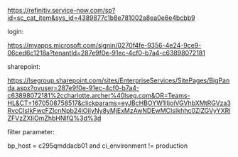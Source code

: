 https://refinitiv.service-now.com/sp?id=sc_cat_item&sys_id=4389877c1b8e781002a8ea0e6e4bcbb9



login: 

https://myapps.microsoft.com/signin/0270f4fe-9356-4e24-9ce9-06ced6c1218a?tenantId=287e9f0e-91ec-4cf0-b7a4-c63898072181



sharepoint: 

https://lsegroup.sharepoint.com/sites/EnterpriseServices/SitePages/BigPanda.aspx?ovuser=287e9f0e-91ec-4cf0-b7a4-c63898072181%2ccharlotte.archer%40lseg.com&OR=Teams-HL&CT=1670508758517&clickparams=eyJBcHBOYW1lIjoiVGVhbXMtRGVza3RvcCIsIkFwcFZlcnNpb24iOiIyNy8yMjExMzAwNDEwMCIsIkhhc0ZlZGVyYXRlZFVzZXIiOmZhbHNlfQ%3d%3d



filter parameter: 

bp_host = c295qmddacb01 and ci_environment != production